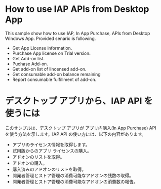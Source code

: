 # How to use IAP APIs from Desktop App

This sample show how to use IAP, In App Purchase, APIs from Desktop Windows App. Provided senario is following.
- Get App License information.
- Purchase App license on Trial version.
- Get Add-on list.
- Puchase Add-on.
- Get add-on list of lincensed add-on.
- Get consumable add-on balance remaining
- Report consumable fulfillment of add-on.


# デスクトップ アプリから、IAP API を使うには

このサンプルは、デスクトップ アプリが アプリ内購入(In App Purchase) API を使う方法を示します。IAP API の使い方には、以下の内容があります。
- アプリのライセンス情報を取得します。
- 試用版からのアプリ ライセンスの購入。
- アドオンのリストを取得。
- アドオンの購入。
- 購入済みのアドオンのリストを取得。
- 開発者管理とストア管理の消費可能なアドオンの残数の取得。
- 開発者管理とストア管理の消費可能なアドオンの消費数の報告。

 
